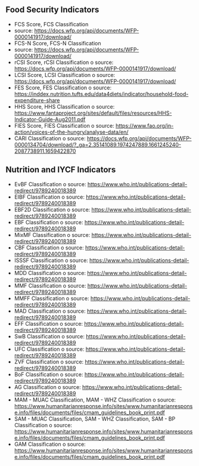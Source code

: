 ## Food Security Indicators
-	FCS Score, FCS Classification
  - source: https://docs.wfp.org/api/documents/WFP-0000141917/download/
-	FCS-N Score, FCS-N Classification
  - source: https://docs.wfp.org/api/documents/WFP-0000141917/download/
-	rCSI Score, rCSI Classification
o	source: https://docs.wfp.org/api/documents/WFP-0000141917/download/
-	LCSI Score, LCSI Classification
o	source: https://docs.wfp.org/api/documents/WFP-0000141917/download/
-	FES Score, FES Classification
o	source: https://inddex.nutrition.tufts.edu/data4diets/indicator/household-food-expenditure-share
-	HHS Score, HHS Classification 
o	source: https://www.fantaproject.org/sites/default/files/resources/HHS-Indicator-Guide-Aug2011.pdf
-	FIES Score, FIES Classification
o	source: https://www.fao.org/in-action/voices-of-the-hungry/analyse-data/en/
-	CARI Classification 
o	source: https://docs.wfp.org/api/documents/WFP-0000134704/download/?_ga=2.35141089.1974247889.1661245240-2087738911.1659422870

## Nutrition and IYCF Indicators
-	EvBF Classification
o	source: https://www.who.int/publications-detail-redirect/9789240018389
-	EIBF Classification
o	source: https://www.who.int/publications-detail-redirect/9789240018389
-	EBF2D Classification
o	source: https://www.who.int/publications-detail-redirect/9789240018389
-	EBF Classification
o	source: https://www.who.int/publications-detail-redirect/9789240018389
-	MixMF Classification
o	source: https://www.who.int/publications-detail-redirect/9789240018389
-	CBF Classification
o	source: https://www.who.int/publications-detail-redirect/9789240018389
-	ISSSF Classification
o	source: https://www.who.int/publications-detail-redirect/9789240018389
-	MDD Classification
o	source: https://www.who.int/publications-detail-redirect/9789240018389
-	MMF Classification
o	source: https://www.who.int/publications-detail-redirect/9789240018389
-	MMFF Classification
o	source: https://www.who.int/publications-detail-redirect/9789240018389
-	MAD Classification
o	source: https://www.who.int/publications-detail-redirect/9789240018389
-	EFF Classification
o	source: https://www.who.int/publications-detail-redirect/9789240018389
-	SwB Classification
o	source: https://www.who.int/publications-detail-redirect/9789240018389
-	UFC Classification
o	source: https://www.who.int/publications-detail-redirect/9789240018389
-	ZVF Classification
o	source: https://www.who.int/publications-detail-redirect/9789240018389
-	BoF Classification
o	source: https://www.who.int/publications-detail-redirect/9789240018389
-	AG Classification
o	source: https://www.who.int/publications-detail-redirect/9789240018389
-	MAM - MUAC Classification, MAM - WHZ Classification
o	source: https://www.humanitarianresponse.info/sites/www.humanitarianresponse.info/files/documents/files/cmam_guidelines_book_print.pdf
-	SAM - MUAC Classification, SAM - WHZ Classification, SAM - BP Classification
o	source: https://www.humanitarianresponse.info/sites/www.humanitarianresponse.info/files/documents/files/cmam_guidelines_book_print.pdf
-	GAM Classification
o	source: https://www.humanitarianresponse.info/sites/www.humanitarianresponse.info/files/documents/files/cmam_guidelines_book_print.pdf

